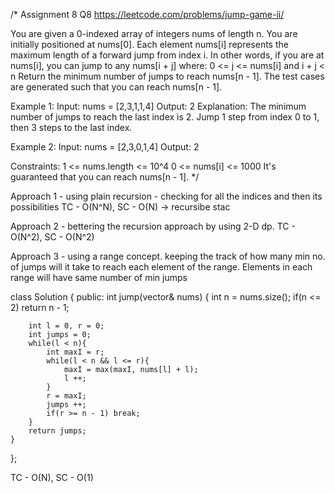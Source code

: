 /*
Assignment 8 Q8
https://leetcode.com/problems/jump-game-ii/

You are given a 0-indexed array of integers nums of length n. You are initially positioned at nums[0].
Each element nums[i] represents the maximum length of a forward jump from index i. In other words, if you are at nums[i], you can jump to any nums[i + j] where:
0 <= j <= nums[i] and
i + j < n
Return the minimum number of jumps to reach nums[n - 1]. The test cases are generated such that you can reach nums[n - 1].

Example 1:
Input: nums = [2,3,1,1,4]
Output: 2
Explanation: The minimum number of jumps to reach the last index is 2. Jump 1 step from index 0 to 1, then 3 steps to the last index.

Example 2:
Input: nums = [2,3,0,1,4]
Output: 2
 
Constraints:
1 <= nums.length <= 10^4
0 <= nums[i] <= 1000
It's guaranteed that you can reach nums[n - 1].
*/

Approach 1 - using plain recursion - checking for all the indices and then its possibilities
TC - O(N^N), SC - O(N) -> recursibe stac

Approach 2 - bettering the recursion approach by using 2-D dp.
TC - O(N^2), SC - O(N^2)

Approach 3 - using a range concept. keeping the track of how many min no. of jumps will it take to reach each element of the range. Elements in each range will have same number of min jumps

class Solution {
public:
    int jump(vector<int>& nums) {
        int n = nums.size();
        if(n <= 2) return n - 1;

        int l = 0, r = 0;
        int jumps = 0;
        while(l < n){
            int maxI = r;
            while(l < n && l <= r){
                maxI = max(maxI, nums[l] + l);
                l ++;
            }
            r = maxI;
            jumps ++;
            if(r >= n - 1) break;
        }
        return jumps;
    }
};

TC - O(N), SC - O(1)